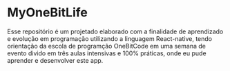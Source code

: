 # MyOneBitLife
Esse repositório é um projetado elaborado com a finalidade de aprendizado e evolução em programação utilizando a linguagem React-native, tendo orientação da escola de programção OneBitCode em uma semana de evento divido em três aulas intensivas e 100% práticas, onde eu pude aprender e desenvolver este app.

